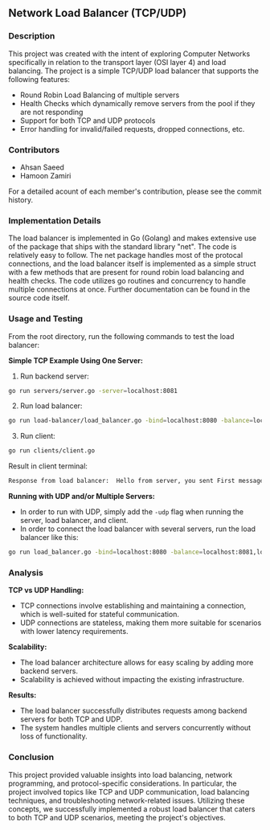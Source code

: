 ## Network Load Balancer (TCP/UDP)

### Description

This project was created with the intent of exploring Computer Networks specifically in
relation to the transport layer (OSI layer 4) and load balancing. The project is a simple
TCP/UDP load balancer that supports the following features:

-   Round Robin Load Balancing of multiple servers
-   Health Checks which dynamically remove servers from the pool if they are not responding
-   Support for both TCP and UDP protocols
-   Error handling for invalid/failed requests, dropped connections, etc.

### Contributors

-   Ahsan Saeed
-   Hamoon Zamiri

For a detailed acount of each member's contribution, please see the commit history.

### Implementation Details

The load balancer is implemented in Go (Golang) and makes extensive use of the package that ships with the standard library "net". The code is relatively easy to follow. The net package handles most of the protocal connections, and the load balancer itself is implemented as a simple struct with a few methods that are present for round robin load balancing and health checks. The code utilizes go routines and concurrency to handle multiple connections at once. Further documentation can be found in the source code itself.

### Usage and Testing

From the root directory, run the following commands to test the load balancer:

 **Simple TCP Example Using One Server:**
 1. Run backend server:
 ```bash
 go run servers/server.go -server=localhost:8081
 ```

 2. Run load balancer:
 ```bash
 go run load-balancer/load_balancer.go -bind=localhost:8080 -balance=localhost:8081
 ```

 3. Run client:
```bash
go run clients/client.go
```

Result in client terminal:
```bash
Response from load balancer:  Hello from server, you sent First message to load balancer
```

**Running with UDP and/or Multiple Servers:**
-   In order to run with UDP, simply add the `-udp` flag when running the server, load balancer, and client.
-   In order to connect the load balancer with several servers, run the load balancer like this:
 ```bash
 go run load_balancer.go -bind=localhost:8080 -balance=localhost:8081,localhost:8082
 ```

### Analysis
**TCP vs UDP Handling:**
-   TCP connections involve establishing and maintaining a connection, which is well-suited for stateful communication.
-   UDP connections are stateless, making them more suitable for scenarios with lower latency requirements.

**Scalability:**
-   The load balancer architecture allows for easy scaling by adding more backend servers.
-   Scalability is achieved without impacting the existing infrastructure.

**Results:**
-   The load balancer successfully distributes requests among backend servers for both TCP and UDP.
-   The system handles multiple clients and servers concurrently without loss of functionality.

### Conclusion
This project provided valuable insights into load balancing, network programming, and protocol-specific considerations. In particular, the project involved topics like TCP and UDP communication, load balancing techniques, and troubleshooting network-related issues. Utilizing these concepts, we successfully implemented a robust load balancer that caters to both TCP and UDP scenarios, meeting the project's objectives.